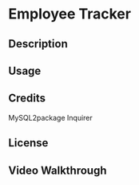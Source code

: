 # Employee Tracker

## Description

## Usage

## Credits 
MySQL2package
Inquirer

## License 

## Video Walkthrough 